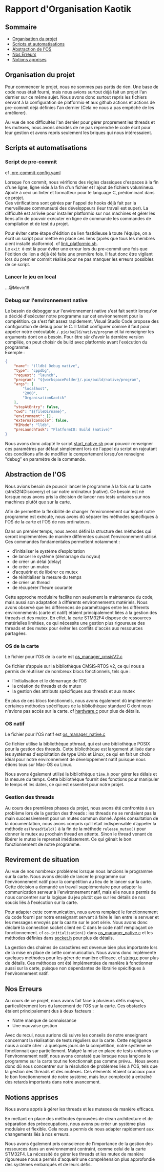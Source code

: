 # Rapport d'Organisation Kaotik

## Sommaire

* [Organisation du projet](#organisation-du-projet)
* [Scripts et automatisations](#scripts-et-automatisations)
* [Abstraction de l'OS](#abstraction-de-los)
* [Nos Erreurs](#nos-erreurs)
* [Notions apprises](#notions-apprises)

## Organisation du projet

Pour commencer le projet, nous ne sommes pas partis de rien. Une base de code nous était fourni, mais nous avions surtout déjà fait un projet l'an dernier sur ce même sujet. Nous avons donc surtout repris les fichiers servant à la configuration de platformio et aux github actions et actions de pre-commit déjà définies l'an dernier (Cela ne nous a pas empêché de les améliorer).

Au vue de nos difficultés l'an dernier pour gérer proprement les threads et les mutexes, nous avons décidés de ne pas reprendre le code écrit pour leur gestion et avons repris seulement les briques qui nous intéressaient.

## Scripts et automatisations

### Script de pre-commit

cf [.pre-commit-config.yaml](.pre-commit-config.yaml)

Lorsque l'on commit, nous vérifions des règles classiques d'espaces à la fin d'une ligne, ligne vide à la fin d'un fichier et l'ajout de fichiers volumineux. Ajouté à ceci un linter et formatteur pour le language C, prédominant dans ce projet.\
Ces vérifications sont gérées par l'appel de hooks déjà fait par la merveilleuse communauté des développeurs (leur travail est super).
La difficulté est arrivée pour installer platformio sur nos machines et gérer les liens afin de pouvoir exécuter en ligne de commande les commandes de compilation et de test du projet.

Pour éviter cette étape d'édition de lien fastidieuse à toute l'équipe, on a écrit un script pour mettre en place ces liens (après que tous les membres aient installé platformio). cf [link_platformio.sh](./scripts/link_platformio.sh).\
Le `exit 0` est là pour éviter une erreur lors du pre-commit une fois que l'édition de lien a déjà été faite une première fois. Il faut donc être vigilant lors du premier commit réalisé pour ne pas manquer les erreurs possibles de ce script.

### Lancer le jeu en local

...@Movic16

### Debug sur l'environnement native

Le besoin de debogger sur l'environnement native s'est fait sentir lorsqu'on a décidé d'exécuter notre programme sur cet environnement pour la compétition.
ça s'est fait assez rapidement, Visual Studio Code propose des configuration de debug pour le C. Il fallait configurer comme il faut pour appeler notre exécutable `/.pio/build/native/program` et lui renseigner les arguments dont on a besoin. Pour être sûr d'avoir la dernière version compilée, on peut choisir de build avec platformio avant l'exécution du programme. \
Exemple :

```json
{
    "name": "(lldb) Debug native",
    "type": "cppdbg",
    "request": "launch",
    "program": "${workspaceFolder}/.pio/build/native/program",
    "args": [
        "localhost",
        "2000",
        "OrganisationKaotik"
    ],
    "stopAtEntry": false,
    "cwd": "${fileDirname}",
    "environment": [],
    "externalConsole": false,
    "MIMode": "lldb",
    "preLaunchTask": "PlatformIO: Build (native)"
}
```

 Nous avons donc adapté le script [start_native.sh](./scripts/start_native.sh) pour pouvoir renseigner ces paramètres par défaut simplement lors de l'appel du script en rajoutant des conditions afin de modifier le comportement lorsqu'on renseigne "debug" en paramètre de la commande.

## Abstraction de l'OS

Nous avions besoin de pouvoir lancer le programme à la fois sur la carte (stm32f4Discovery) et sur notre ordinateur (native). Ce besoin est né lorsque nous avons pris la décision de lancer nos tests unitaires sur nos machines plutôt que sur la carte.

Afin de permettre la flexibilité de changer l'environnement sur lequel notre programme est exécuté, nous avons dû séparer les méthodes spécifiques à l'OS de la carte et l'OS de nos ordinateurs.

Dans un premier temps, nous avons défini la structure des méthodes qui seront implémentées de manière différentes suivant l'environnement utilisé. Ces commandes fondamentales permettent notamment :

* d’initialiser le système d’exploitation
* de lancer le système (démarrage du noyau)
* de créer un délai (delay)
* de créer un mutex
* d’acquérir et de libérer ce mutex
* de réinitialiser la mesure du temps
* de créer un thread
* de récupérer l’heure courante

Cette approche modulaire facilite non seulement la maintenance du code, mais aussi son adaptation à différents environnements matériels. Nous avons observé que les différences de paramétrages entre les différents environnements (carte et natif) étaient principalement liées à la gestion des threads et des mutex. En effet, la carte STM32F4 dispose de ressources matérielles limitées, ce qui nécessite une gestion plus rigoureuse des threads et des mutex pour éviter les conflits d'accès aux ressources partagées.

### OS de la carte

Le fichier pour l'OS de la carte est [os_manager_cmsisV2.c](./src/embedded/os_manager_cmsisV2.c)

Ce fichier s’appuie sur la bibliothèque CMSIS‑RTOS v2, ce qui nous a permis de réutiliser de nombreux blocs fonctionnels, tels que :

* l’initialisation et le démarrage de l’OS
* la création de threads et de mutex
* la gestion des attributs spécifiques aux threads et aux mutex

En plus de ces blocs fonctionnels, nous avons également dû implémenter certaines méthodes spécifiques de la bibliothèque standard C dont nous n'avions pas accès sur la carte. cf [hardware.c](./src/embedded/hardware.c) pour plus de détails.

### OS natif

Le fichier pour l'OS natif est [os_manager_native.c](./src/native/os_manager_native.c)

Ce fichier utilise la bibliothèque pthread, qui est une bibliothèque POSIX pour la gestion des threads. Cette bibliothèque est largement utilisée dans les systèmes d'exploitation de type Unix et Linux, ce qui en fait un choix idéal pour notre environnement de développement natif puisque nous étions tous sur Mac-OS ou Linux.

Nous avons également utilisé la bibliothèque `time.h` pour gérer les délais et la mesure du temps. Cette bibliothèque fournit des fonctions pour manipuler le temps et les dates, ce qui est essentiel pour notre projet.

### Gestion des threads

Au cours des premières phases du projet, nous avons été confrontés à un problème lors de la gestion des threads : les threads ne se rendaient pas la main successivement pour un mutex commun donné. Après consultation de la documentation, nous avons compris qu’il était indispensable d’appeler la méthode `osThreadYield()` à la fin de la méthode `release_mutex()` pour donner le mutex au prochain thread en attente. Sinon le thread venant de libérer le mutex le reprenait imédiatement. Ce qui gênait le bon fonctionnement de notre programme.

## Revirement de situation

Au vue de nos nombreux problèmes lorsque nous lancions le programme sur la carte. Nous avons décidé de lancer le programme sur l'environnement natif pour la compétition au lieu de le lancer sur la carte. Cette décision a demandé un travail supplémentaire pour adapter la communication serveur à l'environnement natif, mais elle nous a permis de nous concentrer sur la logique du jeu plutôt que sur les détails de nos soucis liés à l'exécution sur la carte.

Pour adapter cette communication, nous avons remplacé le fonctionnement du code fourni par notre enseignant servant à faire le lien entre le servuer et les messages envoyés par la caarte sur le port série. Nous avons donc déclaré la connection socket client en C dans le code natif remplaçant ce fonctionnement. cf `os-initialisation()` dans [os_manager_native.c](./src/native/os_manager_native.c) et les méthodes définies dans [socket.h](./src/native/socket.h) pour plus de détails.

La gestion des chaines de caractères est devenue bien plus importante lors de la mise en place de cette communication. Nous avons donc implémenté quelques méthodes pour les gérer de manière efficace. cf [string.c](./src/string.c) pour plus de détails. Ces méthodes ont été implémentées de manière à fonctionner aussi sur la carte, puisque non dépendantes de librairie spécifiques à l'environnement natif.

## Nos Erreurs

Au cours de ce projet, nous avons fait face à plusieurs défis majeurs, particulièrement lors du lancement de l'OS sur la carte. Ces obstacles étaient principalement dus à deux facteurs :

* Notre manque de connaissance
* Une mauvaise gestion

Avec du recul, nous aurions dû suivre les conseils de notre enseignant concernant la réalisation de tests réguliers sur la carte.
Cette négligence nous a coûté cher : à quelques jours de la compétition, notre système ne fonctionnait que partiellement.
Malgré la mise en place de tests unitaires sur l'environnement natif, nous avons constaté que lorsque nous lançions le programme sur la carte tout ne fonctionnait pas comme prévu...
Nous avons donc dû nous concentrer sur la résolution de problèmes liés à l'OS, tels que la gestion des threads et des mutexes. Ces éléments étaient cruciaux pour le bon fonctionnement de notre système, mais leur complexité a entraîné des retards importants dans notre avancement.

## Notions apprises

Nous avons appris à gérer les threads et les mutexes de manière efficace.

En mettant en place des méthodes éprouvées de clean architecture et de séparation des préoccupations, nous avons pu créer un système plus modulaire et flexible. Cela nous a permis de nous adapter rapidement aux changements liés à nos erreurs.

Nous avons également pris conscience de l'importance de la gestion des ressources dans un environnement contraint, comme celui de la carte STM32F4. La nécessité de gérer les threads et les mutex de manière rigoureuse nous a permis d'acquérir une compréhension plus approfondie des systèmes embarqués et de leurs défis.
